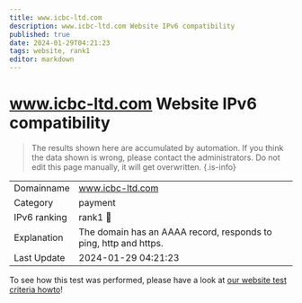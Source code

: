 ```yaml
---
title: www.icbc-ltd.com
description: www.icbc-ltd.com Website IPv6 compatibility
published: true
date: 2024-01-29T04:21:23
tags: website, rank1
editor: markdown
---
```


# www.icbc-ltd.com Website IPv6 compatibility

> The results shown here are accumulated by automation. If you think the data shown is wrong, please contact the administrators. 
> Do not edit this page manually, it will get overwritten.
{.is-info}


|   |   |
| - | - |
| Domainname | www.icbc-ltd.com
| Category | payment |
| IPv6 ranking | rank1 :1st_place_medal: |
| Explanation | The domain has an AAAA record, responds to ping, http and https. |
| Last Update | 2024-01-29 04:21:23 |

To see how this test was performed, please have a look at [our website test criteria howto](/howto/testcriteria/website)!

